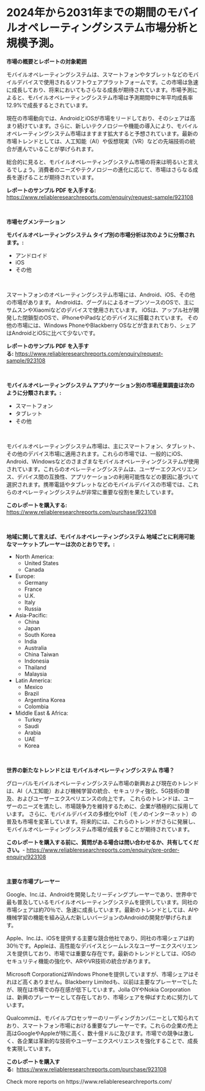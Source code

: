 <p><h1>2024年から2031年までの期間のモバイルオペレーティングシステム市場分析と規模予測。</h1></p><p><strong>市場の概要とレポートの対象範囲</strong></p>
<p><p>モバイルオペレーティングシステムは、スマートフォンやタブレットなどのモバイルデバイスで使用されるソフトウェアプラットフォームです。この市場は急速に成長しており、将来においてもさらなる成長が期待されています。市場予測によると、モバイルオペレーティングシステム市場は予測期間中に年平均成長率12.9%で成長するとされています。</p><p>現在の市場動向では、AndroidとiOSが市場をリードしており、そのシェアは高まり続けています。さらに、新しいテクノロジーや機能の導入により、モバイルオペレーティングシステム市場はますます拡大すると予想されています。最新の市場トレンドとしては、人工知能（AI）や仮想現実（VR）などの先端技術の統合が進んでいることが挙げられます。</p><p>総合的に見ると、モバイルオペレーティングシステム市場の将来は明るいと言えるでしょう。消費者のニーズやテクノロジーの進化に応じて、市場はさらなる成長を遂げることが期待されています。</p></p>
<p><strong>レポートのサンプル PDF を入手する:</strong> <a href="https://www.reliableresearchreports.com/enquiry/request-sample/923108">https://www.reliableresearchreports.com/enquiry/request-sample/923108</a></p>
<p>&nbsp;</p>
<p><strong>市場セグメンテーション</strong></p>
<p><strong>モバイルオペレーティングシステム タイプ別の市場分析は次のように分類されます。:</strong></p>
<p><ul><li>アンドロイド</li><li>iOS</li><li>その他</li></ul></p>
<p>&nbsp;</p>
<p><p>スマートフォンのオペレーティングシステム市場には、Android、iOS、その他の市場があります。 Androidは、グーグルによるオープンソースのOSで、主にサムスンやXiaomiなどのデバイスで使用されています。 iOSは、アップル社が開発した閉鎖型のOSで、iPhoneやiPadなどのデバイスに搭載されています。 その他の市場には、Windows PhoneやBlackberry OSなどが含まれており、シェアはAndroidとiOSに比べて少ないです。</p></p>
<p><strong>レポートのサンプル PDF を入手する:</strong>&nbsp;<a href="https://www.reliableresearchreports.com/enquiry/request-sample/923108">https://www.reliableresearchreports.com/enquiry/request-sample/923108</a></p>
<p>&nbsp;</p>
<p><strong> モバイルオペレーティングシステム アプリケーション別の市場産業調査は次のように分類されます。:</strong></p>
<p><ul><li>スマートフォン</li><li>タブレット</li><li>その他</li></ul></p>
<p>&nbsp;</p>
<p><p>モバイルオペレーティングシステム市場は、主にスマートフォン、タブレット、その他のデバイス市場に適用されます。これらの市場では、一般的にiOS、Android、Windowsなどのさまざまなモバイルオペレーティングシステムが使用されています。これらのオペレーティングシステムは、ユーザーエクスペリエンス、デバイス間の互換性、アプリケーションの利用可能性などの要因に基づいて選択されます。携帯電話やタブレットなどのモバイルデバイスの市場では、これらのオペレーティングシステムが非常に重要な役割を果たしています。</p></p>
<p><strong>このレポートを購入する:</strong>&nbsp; <a href="https://www.reliableresearchreports.com/purchase/923108">https://www.reliableresearchreports.com/purchase/923108</a></p>
<p>&nbsp;</p>
<p><strong>地域に関して言えば、モバイルオペレーティングシステム 地域ごとに利用可能なマーケットプレーヤーは次のとおりです。:</strong></p>
<p><ul>
    <li>
        North America:
        <ul>
            <li>United States</li>
            <li>Canada</li>
        </ul>
    </li>
    <li>
        Europe:
        <ul>
            <li>Germany</li>
            <li>France</li>
            <li>U.K.</li>
            <li>Italy</li>
            <li>Russia</li>
        </ul>
    </li>
    <li>
        Asia-Pacific:
        <ul>
            <li>China</li>
            <li>Japan</li>
            <li>South Korea</li>
            <li>India</li>
            <li>Australia</li>
            <li>China Taiwan</li>
            <li>Indonesia</li>
            <li>Thailand</li>
            <li>Malaysia</li>
        </ul>
    </li>
    <li>
        Latin America:
        <ul>
            <li>Mexico</li>
            <li>Brazil</li>
            <li>Argentina Korea</li>
            <li>Colombia</li>
        </ul>
    </li>
    <li>
        Middle East & Africa:
        <ul>
            <li>Turkey</li>
            <li>Saudi</li>
            <li>Arabia</li>
            <li>UAE</li>
            <li>Korea</li>
        </ul>
    </li>
    </ul></p>
<p>&nbsp;</p>
<p><strong>世界の新たなトレンドとは モバイルオペレーティングシステム 市場？</strong></p>
<p><p>グローバルモバイルオペレーティングシステム市場の新興および現在のトレンドは、AI（人工知能）および機械学習の統合、セキュリティ強化、5G技術の普及、およびユーザーエクスペリエンスの向上です。 これらのトレンドは、ユーザーのニーズを満たし、市場競争力を維持するために、企業が積極的に採用しています。 さらに、モバイルデバイスの多様化やIoT（モノのインターネット）の普及も市場を変革しています。将来的には、これらのトレンドがさらに発展し、モバイルオペレーティングシステム市場が成長することが期待されています。</p></p>
<p><strong>このレポートを購入する前に、質問がある場合は問い合わせるか、共有してください。</strong>- <a href="https://www.reliableresearchreports.com/enquiry/pre-order-enquiry/923108">https://www.reliableresearchreports.com/enquiry/pre-order-enquiry/923108</a></p>
<p>&nbsp;</p>
<p><strong>主要な市場プレーヤー</strong></p>
<p><p>Google、Inc.は、Androidを開発したリーディングプレーヤーであり、世界中で最も普及しているモバイルオペレーティングシステムを提供しています。同社の市場シェアは約70％で、急速に成長しています。最新のトレンドとしては、AIや機械学習の機能を組み込んだ新しいバージョンのAndroidの開発が挙げられます。</p><p>Apple、Inc.は、iOSを提供する主要な競合他社であり、同社の市場シェアは約30％です。Appleは、高性能なデバイスとシームレスなユーザーエクスペリエンスを提供しており、市場では重要な存在です。最新のトレンドとしては、iOSのセキュリティ機能の強化や、ARやVR技術の統合があります。</p><p>Microsoft CorporationはWindows Phoneを提供していますが、市場シェアはそれほど高くありません。Blackberry Limitedも、以前は主要なプレーヤーでしたが、現在は市場での存在感が低下しています。Jolla OYやNokia Corporationは、新興のプレーヤーとして存在しており、市場シェアを伸ばすために努力しています。</p><p>Qualcommは、モバイルプロセッサーのリーディングカンパニーとして知られており、スマートフォン市場における重要なプレーヤーです。これらの企業の売上高はGoogleやAppleが特に高く、数十億ドルに及びます。市場での競争は激しく、各企業は革新的な技術やユーザーエクスペリエンスを強化することで、成長を実現しています。</p></p>
<p><strong>このレポートを購入する:</strong>&nbsp;&nbsp;<a href="https://www.reliableresearchreports.com/purchase/923108">https://www.reliableresearchreports.com/purchase/923108</a></p>
<p>Check more reports on https://www.reliableresearchreports.com/</p>